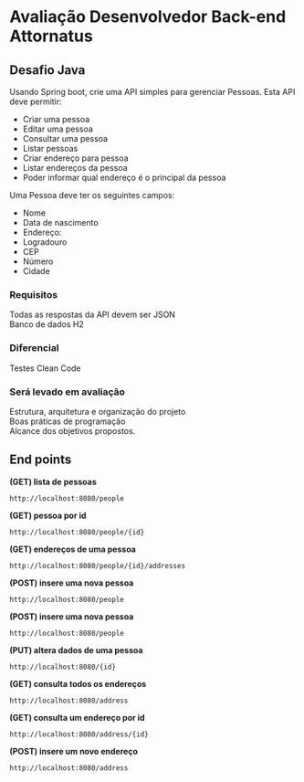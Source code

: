 # Avaliação Desenvolvedor Back-end Attornatus
## Desafio Java

Usando Spring boot, crie uma API simples para gerenciar Pessoas. Esta API deve permitir:  
- Criar uma pessoa
- Editar uma pessoa
- Consultar uma pessoa
- Listar pessoas
- Criar endereço para pessoa
- Listar endereços da pessoa
- Poder informar qual endereço é o principal da pessoa  

Uma Pessoa deve ter os seguintes campos:  
- Nome
- Data de nascimento
- Endereço:
- Logradouro
- CEP
- Número
- Cidade

### Requisitos  
Todas as respostas da API devem ser JSON  
Banco de dados H2

### Diferencial
Testes
Clean Code
 
### Será levado em avaliação 
Estrutura, arquitetura e organização do projeto  
Boas práticas de programação  
Alcance dos objetivos propostos.

## End points

<strong> (GET) lista de pessoas </strong> <br>

    http://localhost:8080/people
    
<strong> (GET) pessoa por id </strong> <br>

    http://localhost:8080/people/{id}
    
<strong> (GET) endereços de uma pessoa </strong> <br>

    http://localhost:8080/people/{id}/addresses
    
<strong> (POST) insere uma nova pessoa </strong> <br>

    http://localhost:8080/people

<strong> (POST) insere uma nova pessoa </strong> <br>

    http://localhost:8080/people
    
<strong> (PUT) altera dados de uma pessoa </strong> <br>

    http://localhost:8080/{id}

<strong> (GET) consulta todos os endereços </strong> <br>

    http://localhost:8080/address

<strong> (GET) consulta um endereço por id </strong> <br>

    http://localhost:8080/address/{id}

<strong> (POST) insere um novo endereço </strong> <br>

    http://localhost:8080/address
    
  
